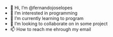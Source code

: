 - 👋 Hi, I’m @fernandojoselopes
- 👀 I’m interested in programming
- 🌱 I’m currently learning to program
- 💞️ I’m looking to collaborate on in some project
- 📫 How to reach me ehrough my email

<!---
fernandojoselopes/fernandojoselopes is a ✨ special ✨ repository because its `README.md` (this file) appears on your GitHub profile.
You can click the Preview link to take a look at your changes.
--->
